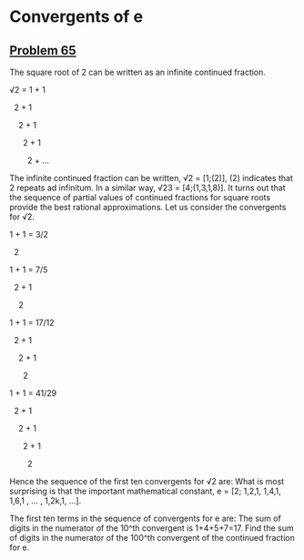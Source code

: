 # Convergents of e
## [Problem 65](https://projecteuler.net/problem=65)
The square root of 2 can be written as an infinite continued fraction.

√2 = 1 +
1


 
2 +
1


 
 
2 +
1


 
 
 
2 +
1


 
 
 
 
2 + ...

The infinite continued fraction can be written, √2 = [1;(2)], (2) indicates that 2 repeats ad infinitum. In a similar way, √23 = [4;(1,3,1,8)].
It turns out that the sequence of partial values of continued fractions for square roots provide the best rational approximations. Let us consider the convergents for √2.

1 +
1
= 3/2


 
2
 


1 +
1
= 7/5


 
2 +
1


 
 
2
 


1 +
1
= 17/12


 
2 +
1
 


 
 
2 +
1
 


 
 
 
2
 


1 +
1
= 41/29


 
2 +
1


 
 
2 +
1
 


 
 
 
2 +
1
 


 
 
 
 
2
 

Hence the sequence of the first ten convergents for √2 are:
What is most surprising is that the important mathematical constant,
e = [2; 1,2,1, 1,4,1, 1,6,1 , ... , 1,2k,1, ...].

The first ten terms in the sequence of convergents for e are:
The sum of digits in the numerator of the 10^th convergent is 1+4+5+7=17.
Find the sum of digits in the numerator of the 100^th convergent of the continued fraction for e.
